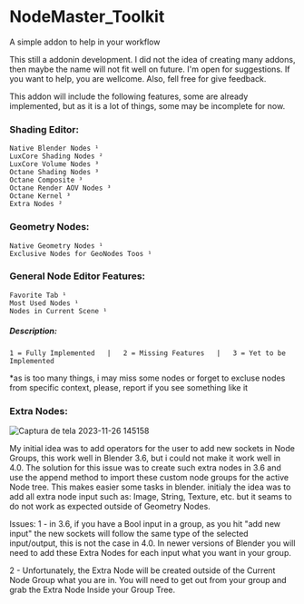 # NodeMaster_Toolkit
A simple addon to help in your workflow


This still a addonin development. I did not the idea of creating many addons, then maybe the name will not fit well on future. I'm open for suggestions.
If you want to help, you are wellcome. Also, fell free for give feedback.

This addon will include the following features, some are already implemented, but as it is a lot of things, some may be incomplete for now.

  ### Shading Editor:
    Native Blender Nodes ¹
    LuxCore Shading Nodes ²
    LuxCore Volume Nodes ³
    Octane Shading Nodes ³
    Octane Composite ³
    Octane Render AOV Nodes ³
    Octane Kernel ³  
    Extra Nodes ²
  ### Geometry Nodes:
    Native Geometry Nodes ¹
    Exclusive Nodes for GeoNodes Toos ¹

### General Node Editor Features:
    Favorite Tab ¹
    Most Used Nodes ¹
    Nodes in Current Scene ¹

  ##### Description:
    1 = Fully Implemented   |   2 = Missing Features   |   3 = Yet to be Implemented
  
*as is too many things, i may miss some nodes or forget to excluse nodes from specific context, please, report if you see something like it
      
### Extra Nodes:
  ![Captura de tela 2023-11-26 145158](https://github.com/r-kez/NodeMaster_Toolkit/assets/150207615/a38ea70a-9b3a-43f9-91dc-f05839f90eb2)
  
  My initial idea was to add operators for the user to add new sockets in Node Groups, this work well in Blender 3.6, but i could not make it work well in 4.0.
  The solution for this issue was to create such extra nodes in 3.6 and use the append method to import these custom node groups for the active Node tree. This makes easier some tasks in blender.
  initialy the idea was to add all extra node input such as: Image, String, Texture, etc. but it seams to do not work as expected outside of Geometry Nodes.

  Issues:
  1 - in 3.6, if you have a Bool input in a group, as you hit "add new input" the new sockets will follow the same type of the selected input/output, this is not the case in 4.0. 
  In newer versions of Blender you will need to add these Extra Nodes for each input what you want in your group.
  
  2 - Unfortunately, the Extra Node will be created outside of the Current Node Group what you are in. You will need to get out from your group and grab the Extra Node Inside your Group Tree.

  
